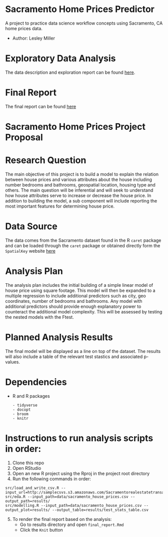 # Sacramento Home Prices Predictor
A project to practice data science workflow concepts using Sacramento, CA home prices data. 
- Author: Lesley Miller

# Exploratory Data Analysis 
The data description and exploration report can be found [here](https://aromatic-toast.github.io/Sacramento_Home_Prices_Workflow/doc/eda.html).

# Final Report
The final report can be found [here](https://aromatic-toast.github.io/Sacramento_Home_Prices_Workflow/results/final_report.html)

# Sacramento Home Prices Project Proposal

# Research Question 
The main objective of this project is to build a model to explain the relation between house prices and various attributes about the house including number bedrooms and bathrooms, geospatial location, housing type and others. The main question will be inferential and will seek to understand how house attributes serve to increase or decrease the house price. In addition to building the model, a sub component will include reporting the most important features for determining house price. 

# Data Source 
The data comes from the Sacramento dataset found in the R `caret` package and can be loaded through the `caret` package or obtained directly form the `SpatialKey` website [here](https://support.spatialkey.com/spatialkey-sample-csv-data)

# Analysis Plan 
The analysis plan includes the initial building of a simple linear model of house price using square footage. This model will then be expanded to a multiple regression to include additional predictors such as city, geo coordinates, number of bedrooms and bathrooms. Any model with additional predictors should provide enough explanatory power to counteract the additional model complexity. This will be assessed by testing the nested models with the Ftest. 

# Planned Analysis Results
The final model will be displayed as a line on top of the dataset. The results will also include a table of the relevant test stastics and associated p-values. 

# Dependencies 
- R and R packages

      - tidyverse
      - docopt
      - broom
      - knitr
      
# Instructions to run analysis scripts in order: 
1. Clone this repo
2. Open RStudio
3. Open an new R project using the Rproj in the project root directory
4. Run the following commands in order:
```
src/load_and_write_csv.R --input_url=http://samplecsvs.s3.amazonaws.com/Sacramentorealestatetransactions.csv
src/eda.R --input_path=data/sacramento_house_prices.csv --output_path=results/
src/modelling.R --input_path=data/sacramento_house_prices.csv --output_plot=results/ --output_table=results/test_stats_table.csv
```
5. To render the final report based on the analysis: 
      - Go to results directory and open `final_report.Rmd`
      - Click the `Knit` button


